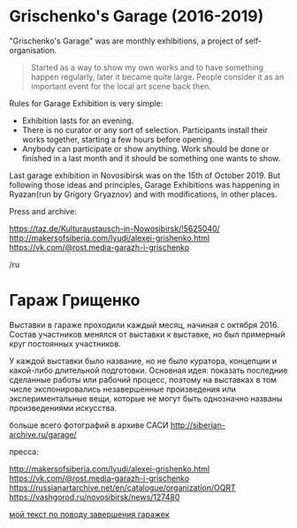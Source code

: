 # Grischenko's Garage (2016-2019)

"Grischenko's Garage" was are monthly exhibitions, a project of self-organisation.

>Started as a way to show my own works and to have something happen regularly, later it became quite large. People consider it as an important event for the local art scene back then.

Rules for Garage Exhibition is very simple:
- Exhibition lasts for an evening.
- There is no curator or any sort of selection. Participants install their works together, starting a few hours before opening.
- Anybody can participate or show anything. Work should be done or finished in a last month and it should be something one wants to show.

Last garage exhibition in Novosibirsk was on the 15th of October 2019. But following those ideas and principles, Garage Exhibitions was happening in Ryazan(run by Grigory Gryaznov) and with modifications, in other places.

Press and archive:

https://taz.de/Kulturaustausch-in-Nowosibirsk/!5625040/
http://makersofsiberia.com/lyudi/alexei-grishenko.html
https://vk.com/@rost.media-garazh-i-grischenko

/ru

# Гараж Грищенко

Выставки в гараже проходили каждый месяц, начиная с октября 2016. Состав участников менялся от выставки к выставке, но был примерный круг постоянных участников.

У каждой выставки было название, но не было куратора, концепции и какой-либо длительной подготовки. Основная идея: показать последние сделанные работы или рабочий процесс, поэтому на выставках в том числе экспонировались незавершенные произведения или экспериментальные вещи, которые не могут быть однозначно названы произведениями искусства.

больше всего фотографий в архиве САСИ
http://siberian-archive.ru/garage/

пресса:

http://makersofsiberia.com/lyudi/alexei-grishenko.html
https://vk.com/@rost.media-garazh-i-grischenko
https://russianartarchive.net/en/catalogue/organization/OQRT
https://vashgorod.ru/novosibirsk/news/127480

[мой текст по поводу завершения гаражек](order_of_things.md)
